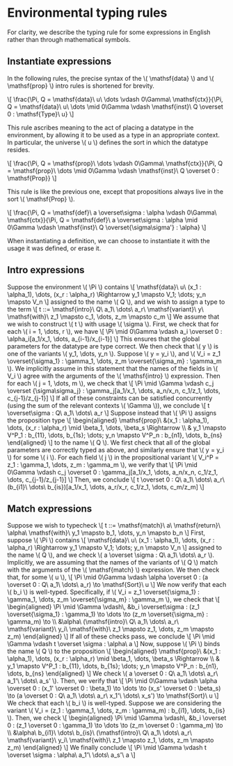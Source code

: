 # Environmental typing rules

For clarity, we describe the typing rule for some expressions in English rather than through mathematical symbols.

## Instantiate expressions

In the following rules, the precise syntax of the \\( \mathsf{data} \\) and \\( \mathsf{prop} \\) intro rules is shortened for brevity.

\\[ \frac{\Pi, Q = \mathsf{data}\\ u\\ \dots \vdash 0\Gamma\\ \mathsf{ctx}}{\Pi, Q = \mathsf{data}\\ u\\ \dots \mid 0\Gamma \vdash \mathsf{inst}\\ Q \overset 0 : \mathsf{Type}\\ u} \\]

This rule ascribes meaning to the act of placing a datatype in the environment, by allowing it to be used as a type in an appropriate context.
In particular, the universe \\( u \\) defines the sort in which the datatype resides.

\\[ \frac{\Pi, Q = \mathsf{prop}\\ \dots \vdash 0\Gamma\\ \mathsf{ctx}}{\Pi, Q = \mathsf{prop}\\ \dots \mid 0\Gamma \vdash \mathsf{inst}\\ Q \overset 0 : \mathsf{Prop}} \\]

This rule is like the previous one, except that propositions always live in the sort \\( \mathsf{Prop} \\).

\\[ \frac{\Pi, Q = \mathsf{def}\\ a \overset\sigma : \alpha \vdash 0\Gamma\\ \mathsf{ctx}}{\Pi, Q = \mathsf{def}\\ a \overset\sigma : \alpha \mid 0\Gamma \vdash \mathsf{inst}\\ Q \overset{\sigma\sigma'} : \alpha} \\]

When instantiating a definition, we can choose to instantiate it with the usage it was defined, or erase it.

## Intro expressions

Suppose the environment \\( \Pi \\) contains
\\[ \mathsf{data}\\ u\\ (x_1 : \alpha_1), \dots, (x_r : \alpha_r) \Rightarrow y_1 \mapsto V_1; \dots; y_n \mapsto V_n \\]
assigned to the name \\( Q \\), and we wish to assign a type to the term
\\[ t ::= \mathsf{intro}\\ Q\\ a_1\\ \dots\\ a_r\\ \mathsf{variant}\\ y\\ \mathsf{with}\\ z_1 \mapsto c_1, \dots, z_m \mapsto c_m \\]
We assume that we wish to construct \\( t \\) with usage \\( \sigma \\).
First, we check that for each \\( i = 1, \dots, r \\), we have
\\[ \Pi \mid 0\Gamma \vdash a_i \overset 0 : \alpha_i[a_1/x_1, \dots, a_{i-1}/x_{i-1}] \\]
This ensures that the global parameters for the datatype are type correct.
We then check that \\( y \\) is one of the variants \\( y_1, \dots, y_n \\).
Suppose \\( y = y_i \\), and \\( V_i = z_1 \overset{\sigma_1} : \gamma_1, \dots, z_m \overset{\sigma_m} : \gamma_m \\).
We implicitly assume in this statement that the names of the fields in \\( V_i \\) agree with the arguments of the \\( \mathsf{intro} \\) expression.
Then for each \\( j = 1, \dots, m \\), we check that
\\[ \Pi \mid \Gamma \vdash c_j \overset {\sigma\sigma_j} : \gamma_j[a_1/x_1, \dots, a_n/x_n, c_1/z_1, \dots, c_{j-1}/z_{j-1}] \\]
If all of these constraints can be satisfied concurrently (using the sum of the relevant contexts \\( \Gamma \\)), we conclude
\\[ t \overset\sigma : Q\\ a_1\\ \dots\\ a_r \\]
Suppose instead that \\( \Pi \\) assigns the proposition type
\\[ \begin{aligned}
    \mathsf{prop}\\ &(x_1 : \alpha_1), \dots, (x_r : \alpha_r) \mid \beta_1, \dots, \beta_s \Rightarrow \\\\
    & y_1 \mapsto V^P_1 : b_{11}, \dots, b_{1s}; \dots; y_n \mapsto V^P_n : b_{n1}, \dots, b_{ns}
\end{aligned} \\]
to the name \\( Q \\).
We first check that all of the global parameters are correctly typed as above, and similarly ensure that \\( y = y_i \\) for some \\( i \\).
For each field \\( j \\) in the propositional variant \\( V_i^P = z_1 : \gamma_1, \dots, z_m : \gamma_m \\), we verify that
\\[ \Pi \mid 0\Gamma \vdash c_j \overset 0 : \gamma_j[a_1/x_1, \dots, a_n/x_n, c_1/z_1, \dots, c_{j-1}/z_{j-1}] \\]
Then, we conclude
\\[ t \overset 0 : Q\\ a_1\\ \dots\\ a_r\\ (b_{i1}\\ \dots\\ b_{is})[a_1/x_1, \dots, a_r/x_r, c_1/z_1, \dots, c_m/z_m] \\]

## Match expressions

<!-- TODO: How do we do Fn vs FnOnce in the current type system? Do we really need to have \to and \implies be different? I think this is the cleanest way. -->

Suppose we wish to typecheck
\\[ t ::= \mathsf{match}\\ a\\ \mathsf{return}\\ \alpha\\ \mathsf{with}\\ y_1 \mapsto b_1, \dots, y_n \mapsto b_n \\]
First, suppose \\( \Pi \\) contains
\\[ \mathsf{data}\\ u\\ (x_1 : \alpha_1), \dots, (x_r : \alpha_r) \Rightarrow y_1 \mapsto V_1; \dots; y_n \mapsto V_n \\]
assigned to the name \\( Q \\), and we check \\( a \overset \sigma : Q\\ a_1\\ \dots\\ a_r \\).
Implicitly, we are assuming that the names of the variants of \\( Q \\) match with the arguments of the \\( \mathsf{match} \\) expression.
We then check that, for some \\( u \\),
\\[ \Pi \mid 0\Gamma \vdash \alpha \overset 0 : (a \overset 0 : Q\\ a_1\\ \dots\\ a_r) \to \mathsf{Sort}\\ u \\]
We now verify that each \\( b_i \\) is well-typed.
Specifically, if \\( V_i = z_1 \overset{\sigma_1} : \gamma_1, \dots, z_m \overset{\sigma_m} : \gamma_m \\), we check that
\\[ \begin{aligned}
    \Pi \mid \Gamma \vdash\\, &b_i \overset\sigma : (z_1 \overset{\sigma_1} : \gamma_1) \to \dots \to (z_m \overset{\sigma_m} : \gamma_m) \to \\\\
    &\alpha\\ (\mathsf{intro}\\ Q\\ a_1\\ \dots\\ a_r\\ \mathsf{variant}\\ y_i\\ \mathsf{with}\\ z_1 \mapsto z_1, \dots, z_m \mapsto z_m)
\end{aligned} \\]
If all of these checks pass, we conclude
\\[ \Pi \mid \Gamma \vdash t \overset \sigma : \alpha\\ a \\]
Now, suppose \\( \Pi \\) binds the name \\( Q \\) to the proposition
\\[ \begin{aligned}
    \mathsf{prop}\\ &(x_1 : \alpha_1), \dots, (x_r : \alpha_r) \mid \beta_1, \dots, \beta_s \Rightarrow \\\\
    & y_1 \mapsto V^P_1 : b_{11}, \dots, b_{1s}; \dots; y_n \mapsto V^P_n : b_{n1}, \dots, b_{ns}
\end{aligned} \\]
We check \\( a \overset 0 : Q\\ a_1\\ \dots\\ a_r\\ a_1'\\ \dots\\ a_s' \\).
Then, we verify that
\\[ \Pi \mid 0\Gamma \vdash \alpha \overset 0 : (x_1' \overset 0 : \beta_1) \to \dots \to (x_s' \overset 0 : \beta_s) \to (a \overset 0 : Q\\ a_1\\ \dots\\ a_r\\ x_1'\\ \dots\\ x_s') \to \mathsf{Sort}\\ u \\]
We check that each \\( b_i \\) is well-typed.
Suppose we are considering the variant \\( V_i = (z_1 : \gamma_1, \dots, z_m : \gamma_m) : b_{i1}, \dots, b_{is} \\).
Then, we check
\\[ \begin{aligned}
    \Pi \mid \Gamma \vdash\\, &b_i \overset 0 : (z_1 \overset 0 : \gamma_1) \to \dots \to (z_m \overset 0 : \gamma_m) \to \\\\
    &\alpha\\ b_{i1}\\ \dots\\ b_{is}\\ (\mathsf{intro}\\ Q\\ a_1\\ \dots\\ a_r\\ \mathsf{variant}\\ y_i\\ \mathsf{with}\\ z_1 \mapsto z_1, \dots, z_m \mapsto z_m)
\end{aligned} \\]
We finally conclude
\\[ \Pi \mid \Gamma \vdash t \overset \sigma : \alpha\\ a_1'\\ \dots\\ a_s'\\ a \\]
